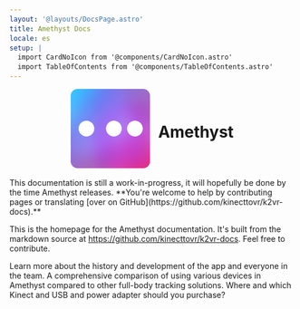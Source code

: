 ```yaml
---
layout: '@layouts/DocsPage.astro'
title: Amethyst Docs
locale: es
setup: | 
  import CardNoIcon from '@components/CardNoIcon.astro'
  import TableOfContents from '@components/TableOfContents.astro'
---
```

<div class="docs-index-header" style="height: 10em; display:flex; justify-content:center;">
  <img src="/shared/img/amethyst-logo.webp" height="100%">
  <h1 style="line-height:2.7em; margin-left:.5em">Amethyst</h1>
</div>
<br>

<CardTip title="This website is incomplete!">
This documentation is still a work-in-progress, it will hopefully be done by the time Amethyst releases. **You're welcome to help by contributing pages or translating [over on GitHub](https://github.com/kinecttovr/k2vr-docs).**
</CardTip>

This is the homepage for the Amethyst documentation. It's built from the markdown source at https://github.com/kinecttovr/k2vr-docs. Feel free to contribute.

<CardNoIcon title="About Amethyst and K2VR" href="about">
Learn more about the history and development of the app and everyone in the team.  
</CardNoIcon>

<CardNoIcon title="How Amethyst compares to other options" href="comparison">
A comprehensive comparison of using various devices in Amethyst compared to other full-body tracking solutions.
</CardNoIcon>

<CardNoIcon title="Getting a Kinect and adapter" href="buying-kinect">
Where and which Kinect and USB and power adapter should you purchase?
</CardNoIcon>
<TableOfContents locale="es" ignoreItem="General"/>
